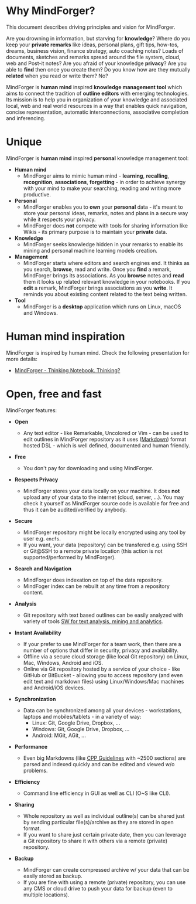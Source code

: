 # Why MindForger? <!-- Metadata: type: Outline; tags: cool; created: 2018-02-23 10:56:27; reads: 110; read: 2022-01-30 17:44:05; revision: 110; modified: 2022-01-30 17:44:05; importance: 5/5; urgency: 1/5; -->

This document describes driving principles and vision for MindForger.

Are you drowning in information, but starving for **knowledge**? Where do you 
keep your **private remarks** like ideas, personal plans, gift tips, how-tos, 
dreams, business vision, finance strategy, auto  coaching notes? Loads of 
documents, sketches and remarks spread around the file system, cloud, 
web and Post-it notes? Are you afraid of your knowledge **privacy**? Are you 
able to **find** then once you create them? Do you know how are they mutually
**related** when you read or write them? No?

MindForger is **human mind** inspired **knowledge management tool**
which aims to connect the tradition of **outline editors** with 
emerging technologies. Its mission is to help you in organization 
of your knowledge and associated local, web and real world 
resources in a way that enables quick navigation, concise
representation, automatic interconnections, associative 
completion and inferencing.
# Unique <!-- Metadata: type: Note; created: 2018-02-23 10:56:27; reads: 65; read: 2022-01-30 17:44:05; revision: 37; modified: 2022-01-30 17:44:05; -->
MindForger is **human mind** inspired **personal** knowledge management tool:

* **Human mind**
    * MindForger aims to mimic human mind - **learning**, **recalling**, 
      **recognition**, **associations**, **forgetting** - in order to achieve
      synergy with your mind to make your searching, reading and writing 
      more productive.
* **Personal**
    * MindForger enables you to **own** your **personal** data - it's meant to 
      store your personal ideas, remarks, notes and plans in a secure way while
      it respects your privacy.
    * MindForger does **not** compete with tools for sharing information like
      Wikis - its primary purpose is to maintain your **private** data.
* **Knowledge**
    * MindForger seeks knowledge hidden in your remarks to enable its mining
      and personal machine learning models creation.
* **Management**	  
    * MindForger starts where editors and search engines end. It thinks as 
      you search, **browse**, read and write. Once you **find** a remark, MindForger
      brings its associations. As you **browse** notes and **read** them it looks up
      related relevant knowledge in your notebooks. If you **edit** a remark,
      MindForger brings associations as you **write**. It reminds you about
      existing content related to the text being written.
* **Tool**
    * MindForger is a **desktop** application which runs on Linux, macOS and Windows.
# Human mind inspiration <!-- Metadata: type: Note; created: 2018-06-12 14:10:48; reads: 32; read: 2022-01-30 17:40:41; revision: 4; modified: 2022-01-30 17:39:55; -->
MindForger is inspired by human mind. Check the following presentation for more details:

* [MindForger - Thinking Notebook. Thinking?](https://prezi.com/view/pMJ7bmdpTYDBi7nMKFdU)
# Open, free and fast <!-- Metadata: type: Note; created: 2018-02-23 10:56:27; reads: 40; read: 2022-01-30 17:40:38; revision: 6; modified: 2022-01-30 17:40:38; -->
MindForger features:

* **Open**
    * Any text editor - like Remarkable, Uncolored or Vim - can be used to edit outlines 
      in MindForger repository as it uses ([Markdown](http://daringfireball.net/projects/markdown/syntax)) format 
	  hosted DSL - which is well defined, documented and human friendly.

* **Free**
    * You don't pay for downloading and using MindForger.

* **Respects Privacy**
    * MindForger stores your data locally on your machine. It does **not** upload any of your data 
	  to the internet (cloud, server, ...). You may check it yourself as MindForger source code 
	  is available for free and thus it can be audited/verified by anybody.

* **Secure** <a name="secure"></a>
    * MindForger repository might be locally encrypted using any tool by user e.g. `encfs`.
    * If you want, your data (repository) can be transfered e.g. using SSH or Git@SSH to a remote 
	  private location (this action is not supported/performed by MindForger).

* **Search and Navigation**
    * MindForger does indexation on top of the data repository.
    * MindFoger index can be rebuilt at any time from a repository content.

* **Analysis**
    * Git repository with text based outlines can be easily analyzed with variety of tools
      [SW for text analysis, mining and analytics](http://www.predictiveanalyticstoday.com/top-free-software-for-text-analysis-text-mining-text-analytics/).

* **Instant Availability**
    * If your prefer to use MindForger for a team work, then there are a number of options
	  that differ in security, privacy and availability.
    * Offline via a secure cloud storage (like local Git repository) on Linux, Mac, Windows,
      Android and iOS.
    * Online via Git repository hosted by a service of your choice - like GitHub or
      BitBucket - allowing you to access repository (and even edit text and markdown
      files) using Linux/Windows/Mac machines and Android/iOS devices.

* **Synchronization**
    * Data can be synchronized among all your devices - workstations, laptops and 
      mobiles/tablets - in a variety of way: 
        * Linux: Git, Google Drive, Dropbox, ...
        * Windows: Git, Google Drive, Dropbox, ...
        * Android: MGit, AGit, ...

* **Performance**
   * Even big Markdowns (like [CPP Guidelines](https://github.com/isocpp/CppCoreGuidelines) with ~2500 sections) 
     are parsed and indexed quickly and can be edited and viewed w/o problems.

* **Efficiency**
    * Command line efficiency in GUI as well as CLI (O~S like CLI).

* **Sharing**
    * Whole repository as well as individual outline(s) can be shared just by sending particular 
	  file(s)/archive as they are stored in open format.
    * If you want to share just certain private date, then you can leverage a Git repository
      to share it with others via a remote (private) repository.

* **Backup**
    * MindForger can create compressed archive w/ your data that can be easily stored as backup.
    * If you are fine with using a remote (private) repository, you can use
      any CMS or cloud drive to push your data for backup (even to multiple 
      locations).

